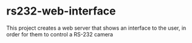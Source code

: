 # rs232-web-interface
This project creates a web server that shows an interface to the user, in order for them to control a RS-232 camera
